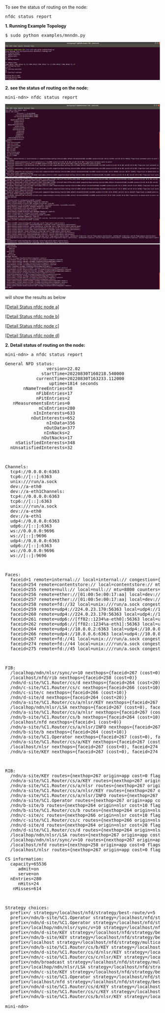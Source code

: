  To see the status of routing on the node:

<pre>
nfdc status report
</pre>

<b>1. Running Example Topology</b>
<pre>
$ sudo python examples/mnndn.py
</pre>
![[alt tag]](https://github.com/syaifulahdan/Mini-NDN-Work/blob/main/Assignment%202:NDNrg-Topology/NDNrg-Image-Node1/NDNrg-Image-NFD-1-Works/running-example%20topology.png)

<b>2. see the status of routing on the node:</b>

<pre>
mini-ndn> nfdc status report
</pre>

![alt tag](https://github.com/syaifulahdan/Mini-NDN-Work/blob/main/Assignment%202:NDNrg-Topology/NDNrg-Image-Node1/NDNrg-Image-NFD-1-Works/nfd-status-node-a-1.png)
![alt tag](https://github.com/syaifulahdan/Mini-NDN-Work/blob/main/Assignment%202:NDNrg-Topology/NDNrg-Image-Node1/NDNrg-Image-NFD-1-Works/nfd-status-node-a-2.png)
![alt tag](https://github.com/syaifulahdan/Mini-NDN-Work/blob/main/Assignment%202:NDNrg-Topology/NDNrg-Image-Node1/NDNrg-Image-NFD-1-Works/nfd-status-node-a-3.png)


will show the results as below

[[Detail Status nfdc node a]](https://github.com/syaifulahdan/Mini-NDN-Work/blob/main/Assignment%202:NDNrg-Topology/NDNrg-Image-Node1/NDNrg-Image-NFD-1-Works/nfd-status-node-a.txt)

[[Detail Status nfdc node b]](https://github.com/syaifulahdan/Mini-NDN-Work/blob/main/Assignment%202:NDNrg-Topology/NDNrg-Image-Node1/NDNrg-Image-NFD-1-Works/nfd-status-node-b.txt)

[[Detail Status nfdc node c]](https://github.com/syaifulahdan/Mini-NDN-Work/blob/main/Assignment%202:NDNrg-Topology/NDNrg-Image-Node1/NDNrg-Image-NFD-1-Works/nfd-status-node-c.txt)

[[Detail Status nfdc node d]](https://github.com/syaifulahdan/Mini-NDN-Work/blob/main/Assignment%202:NDNrg-Topology/NDNrg-Image-Node1/NDNrg-Image-NFD-1-Works/nfd-status-node-d.txt)

<b>2. Detail status of routing on the node:</b>
<pre>
mini-ndn> a nfdc status report
</pre>

<pre>
General NFD status:
                version=22.02
              startTime=20220830T160218.540000
            currentTime=20220830T163233.112000
                 uptime=1814 seconds
       nNameTreeEntries=58
            nFibEntries=17
            nPitEntries=2
   nMeasurementsEntries=0
             nCsEntries=280
           nInInterests=633
          nOutInterests=652
                nInData=356
               nOutData=377
               nInNacks=2
              nOutNacks=17
    nSatisfiedInterests=348
  nUnsatisfiedInterests=32
  
  </pre>
  
  <pre>
Channels:
  tcp4://0.0.0.0:6363
  tcp6://[::]:6363
  unix:///run/a.sock
  dev://a-eth0
  dev://a-eth1Channels:
  tcp4://0.0.0.0:6363
  tcp6://[::]:6363
  unix:///run/a.sock
  dev://a-eth0
  dev://a-eth1
  udp4://0.0.0.0:6363
  udp6://[::]:6363
  ws://0.0.0.0:9696
  ws://[::]:9696
  udp4://0.0.0.0:6363
  udp6://[::]:6363
  ws://0.0.0.0:9696
  ws://[::]:9696
  
  </pre>
  
  <pre>
Faces:
  faceid=1 remote=internal:// local=internal:// congestion={base-marking-interval=100ms default-threshold=65536B} mtu=8800 counters={in={0i 125d 0n 56253B} out={152i 0d 0n 21649B}} flags={local permanent point-to-point local-fields}
  faceid=254 remote=contentstore:// local=contentstore:// mtu=8800 counters={in={0i 0d 0n 0B} out={0i 0d 0n 0B}} flags={local permanent point-to-point}
  faceid=255 remote=null:// local=null:// mtu=8800 counters={in={0i 0d 0n 0B} out={0i 0d 0n 0B}} flags={local permanent point-to-point}
  faceid=256 remote=ether://[01:00:5e:00:17:aa] local=dev://a-eth0 congestion={base-marking-interval=100ms default-threshold=65536B} mtu=1500 counters={in={0i 0d 0n 0B} out={0i 0d 0n 0B}} flags={non-local permanent multi-access}
  faceid=257 remote=ether://[01:00:5e:00:17:aa] local=dev://a-eth1 congestion={base-marking-interval=100ms default-threshold=65536B} mtu=1500 counters={in={0i 0d 0n 0B} out={0i 0d 0n 0B}} flags={non-local permanent multi-access}
  faceid=258 remote=fd://32 local=unix:///run/a.sock congestion={base-marking-interval=100ms default-threshold=65536B} mtu=8800 counters={in={91i 39d 0n 26726B} out={39i 62d 0n 37007B}} flags={local on-demand point-to-point local-fields congestion-marking}
  faceid=259 remote=udp4://224.0.23.170:56363 local=udp4://10.0.0.1:46668 congestion={base-marking-interval=100ms default-threshold=65536B} mtu=8800 counters={in={0i 0d 0n 0B} out={0i 0d 0n 0B}} flags={non-local permanent multi-access congestion-marking}
  faceid=260 remote=udp4://224.0.23.170:56363 local=udp4://10.0.0.5:42988 congestion={base-marking-interval=100ms default-threshold=65536B} mtu=8800 counters={in={0i 0d 0n 0B} out={0i 0d 0n 0B}} flags={non-local permanent multi-access congestion-marking}
  faceid=261 remote=udp6://[ff02::1234%a-eth0]:56363 local=udp6://[fe80::cc60:72ff:fe60:896a%a-eth0]:54494 congestion={base-marking-interval=100ms default-threshold=65536B} mtu=8800 counters={in={0i 0d 0n 0B} out={0i 0d 0n 0B}} flags={non-local permanent multi-access congestion-marking}
  faceid=262 remote=udp6://[ff02::1234%a-eth1]:56363 local=udp6://[fe80::bcc4:18ff:fe82:a1c7%a-eth1]:45907 congestion={base-marking-interval=100ms default-threshold=65536B} mtu=8800 counters={in={0i 0d 0n 0B} out={0i 0d 0n 0B}} flags={non-local permanent multi-access congestion-marking}
  faceid=264 remote=udp4://10.0.0.2:6363 local=udp4://10.0.0.1:6363 congestion={base-marking-interval=100ms default-threshold=65536B} mtu=8800 counters={in={110i 48d 0n 31810B} out={113i 47d 0n 31822B}} flags={non-local permanent point-to-point congestion-marking}
  faceid=266 remote=udp4://10.0.0.6:6363 local=udp4://10.0.0.5:6363 congestion={base-marking-interval=100ms default-threshold=65536B} mtu=8800 counters={in={115i 44d 2n 31350B} out={114i 58d 0n 36440B}} flags={non-local permanent point-to-point congestion-marking}
  faceid=267 remote=fd://41 local=unix:///run/a.sock congestion={base-marking-interval=100ms default-threshold=65536B} mtu=8800 counters={in={232i 84d 0n 56113B} out={213i 141d 4n 83171B}} flags={local on-demand point-to-point local-fields congestion-marking}
  faceid=274 remote=fd://44 local=unix:///run/a.sock congestion={base-marking-interval=100ms default-threshold=65536B} mtu=8800 counters={in={60i 18d 0n 18561B} out={23i 58d 0n 28164B}} flags={local on-demand point-to-point local-fields congestion-marking}
  faceid=275 remote=fd://45 local=unix:///run/a.sock congestion={base-marking-interval=100ms default-threshold=65536B} mtu=8800 counters={in={3i 0d 0n 137B} out={0i 2d 0n 614B}} flags={local on-demand point-to-point congestion-marking}
  
  </pre>
  
  
  <pre>
FIB:
  /localhop/ndn/nlsr/sync/v=10 nexthops={faceid=267 (cost=0), faceid=274 (cost=0), faceid=264 (cost=10), faceid=266 (cost=10)}
  /localhost/nfd/rib nexthops={faceid=258 (cost=0)}
  /ndn/d-site/%C1.Router/cs/d nexthops={faceid=264 (cost=20)}
  /ndn/c-site/%C1.Router/cs/c nexthops={faceid=266 (cost=10)}
  /ndn/c-site/c nexthops={faceid=266 (cost=10)}
  /ndn/d-site/d nexthops={faceid=264 (cost=20)}
  /ndn/a-site/%C1.Router/cs/a/nlsr/KEY nexthops={faceid=267 (cost=0), faceid=274 (cost=0)}
  /localhop/ndn/nlsr/LSA nexthops={faceid=267 (cost=0), faceid=274 (cost=0), faceid=264 (cost=10), faceid=266 (cost=10)}
  /ndn/a-site/%C1.Router/cs/a/nlsr nexthops={faceid=267 (cost=0), faceid=274 (cost=0)}
  /ndn/b-site/%C1.Router/cs/b nexthops={faceid=264 (cost=10)}
  /localhost/nfd nexthops={faceid=1 (cost=0)}
  /ndn/a-site/%C1.Router/cs/a/nlsr/INFO nexthops={faceid=267 (cost=0), faceid=274 (cost=0)}
  /ndn/b-site/b nexthops={faceid=264 (cost=10)}
  /ndn/a-site/%C1.Operator nexthops={faceid=267 (cost=0), faceid=274 (cost=0)}
  /ndn/a-site/%C1.Router/cs/a/KEY nexthops={faceid=267 (cost=0), faceid=274 (cost=0)}
  /localhost/nlsr nexthops={faceid=267 (cost=0), faceid=274 (cost=0)}
  /ndn/a-site/KEY nexthops={faceid=267 (cost=0), faceid=274 (cost=0)}
  
  </pre>
  
  <pre>
RIB:
  /ndn/a-site/KEY routes={nexthop=267 origin=app cost=0 flags=capture expires=never, nexthop=274 origin=app cost=0 flags=capture expires=never}
  /ndn/a-site/%C1.Router/cs/a/KEY routes={nexthop=267 origin=app cost=0 flags=capture expires=never, nexthop=274 origin=app cost=0 flags=capture expires=never}
  /ndn/a-site/%C1.Router/cs/a/nlsr routes={nexthop=267 origin=app cost=0 flags=child-inherit expires=never, nexthop=274 origin=app cost=0 flags=child-inherit expires=never}
  /ndn/a-site/%C1.Router/cs/a/nlsr/KEY routes={nexthop=267 origin=app cost=0 flags=capture expires=never, nexthop=274 origin=app cost=0 flags=capture expires=never}
  /ndn/a-site/%C1.Router/cs/a/nlsr/INFO routes={nexthop=267 origin=app cost=0 flags=capture expires=never, nexthop=274 origin=app cost=0 flags=capture expires=never}
  /ndn/a-site/%C1.Operator routes={nexthop=267 origin=app cost=0 flags=capture expires=never, nexthop=274 origin=app cost=0 flags=capture expires=never}
  /ndn/b-site/b routes={nexthop=264 origin=nlsr cost=10 flags=capture expires=3555s}
  /ndn/b-site/%C1.Router/cs/b routes={nexthop=264 origin=nlsr cost=10 flags=capture expires=never}
  /ndn/c-site/c routes={nexthop=266 origin=nlsr cost=10 flags=capture expires=3555s}
  /ndn/c-site/%C1.Router/cs/c routes={nexthop=266 origin=nlsr cost=10 flags=capture expires=never}
  /ndn/d-site/d routes={nexthop=264 origin=nlsr cost=20 flags=capture expires=3555s}
  /ndn/d-site/%C1.Router/cs/d routes={nexthop=264 origin=nlsr cost=20 flags=capture expires=3555s}
  /localhop/ndn/nlsr/LSA routes={nexthop=267 origin=app cost=0 flags=capture expires=never, nexthop=264 origin=nlsr cost=10 flags=capture expires=never, nexthop=266 origin=nlsr cost=10 flags=capture expires=never, nexthop=274 origin=app cost=0 flags=capture expires=never}
  /localhop/ndn/nlsr/sync/v=10 routes={nexthop=267 origin=app cost=0 flags=child-inherit expires=never, nexthop=264 origin=nlsr cost=10 flags=capture expires=never, nexthop=266 origin=nlsr cost=10 flags=capture expires=never, nexthop=274 origin=app cost=0 flags=child-inherit expires=never}
  /localhost/nfd routes={nexthop=258 origin=app cost=0 flags=child-inherit expires=never}
  /localhost/nlsr routes={nexthop=267 origin=app cost=0 flags=child-inherit expires=never, nexthop=274 origin=app cost=0 flags=child-inherit expires=never}
</pre>

<pre>
CS information:
  capacity=65536
     admit=on
     serve=on
  nEntries=280
     nHits=24
   nMisses=614
   
   </pre>
   
   
   <pre>
Strategy choices:
  prefix=/ strategy=/localhost/nfd/strategy/best-route/v=5
  prefix=/ndn/b-site/%C1.Operator strategy=/localhost/nfd/strategy/best-route/v=5
  prefix=/ndn/d-site/%C1.Operator strategy=/localhost/nfd/strategy/best-route/v=5
  prefix=/localhop/ndn/nlsr/sync/v=10 strategy=/localhost/nfd/strategy/multicast/v=4
  prefix=/ndn/d-site/KEY strategy=/localhost/nfd/strategy/best-route/v=5
  prefix=/ndn/b-site/KEY strategy=/localhost/nfd/strategy/best-route/v=5
  prefix=/localhost strategy=/localhost/nfd/strategy/multicast/v=4
  prefix=/ndn/b-site/%C1.Router/cs/b/KEY strategy=/localhost/nfd/strategy/best-route/v=5
  prefix=/ndn/d-site/%C1.Router/cs/d/nlsr/KEY strategy=/localhost/nfd/strategy/best-route/v=5
  prefix=/ndn/c-site/%C1.Router/cs/c/nlsr/KEY strategy=/localhost/nfd/strategy/best-route/v=5
  prefix=/ndn/broadcast strategy=/localhost/nfd/strategy/multicast/v=4
  prefix=/localhop/ndn/nlsr/LSA strategy=/localhost/nfd/strategy/multicast/v=4
  prefix=/ndn/c-site/KEY strategy=/localhost/nfd/strategy/best-route/v=5
  prefix=/ndn/c-site/%C1.Operator strategy=/localhost/nfd/strategy/best-route/v=5
  prefix=/localhost/nfd strategy=/localhost/nfd/strategy/best-route/v=5
  prefix=/ndn/d-site/%C1.Router/cs/d/KEY strategy=/localhost/nfd/strategy/best-route/v=5
  prefix=/ndn/c-site/%C1.Router/cs/c/KEY strategy=/localhost/nfd/strategy/best-route/v=5
  prefix=/ndn/b-site/%C1.Router/cs/b/nlsr/KEY strategy=/localhost/nfd/strategy/best-route/v=5
  
mini-ndn> 

</pre>
